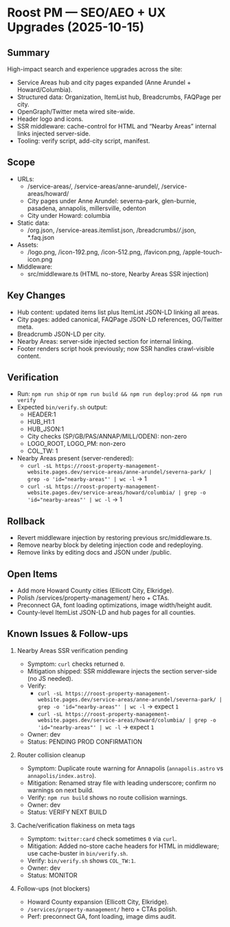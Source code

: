# Roost PM — SEO/AEO + UX Upgrades (2025-10-15)

## Summary
High-impact search and experience upgrades across the site:
- Service Areas hub and city pages expanded (Anne Arundel + Howard/Columbia).
- Structured data: Organization, ItemList hub, Breadcrumbs, FAQPage per city.
- OpenGraph/Twitter meta wired site-wide.
- Header logo and icons.
- SSR middleware: cache-control for HTML and “Nearby Areas” internal links injected server-side.
- Tooling: verify script, add-city script, manifest.

## Scope
- URLs:
  - /service-areas/, /service-areas/anne-arundel/, /service-areas/howard/
  - City pages under Anne Arundel: severna-park, glen-burnie, pasadena, annapolis, millersville, odenton
  - City under Howard: columbia
- Static data:
  - /org.json, /service-areas.itemlist.json, /breadcrumbs/*/*.json, *.faq.json
- Assets:
  - /logo.png, /icon-192.png, /icon-512.png, /favicon.png, /apple-touch-icon.png
- Middleware:
  - src/middleware.ts (HTML no-store, Nearby Areas SSR injection)

## Key Changes
- Hub content: updated items list plus ItemList JSON-LD linking all areas.
- City pages: added canonical, FAQPage JSON-LD references, OG/Twitter meta.
- Breadcrumb JSON-LD per city.
- Nearby Areas: server-side injected section for internal linking.
- Footer renders script hook previously; now SSR handles crawl-visible content.

## Verification
- Run: `npm run ship` or `npm run build && npm run deploy:prod && npm run verify`
- Expected `bin/verify.sh` output:
  - HEADER:1
  - HUB_H1:1
  - HUB_JSON:1
  - City checks (SP/GB/PAS/ANNAP/MILL/ODEN): non-zero
  - LOGO_ROOT, LOGO_PM: non-zero
  - COL_TW: 1
- Nearby Areas present (server-rendered):
  - `curl -sL https://roost-property-management-website.pages.dev/service-areas/anne-arundel/severna-park/ | grep -o 'id="nearby-areas"' | wc -l` → 1
  - `curl -sL https://roost-property-management-website.pages.dev/service-areas/howard/columbia/ | grep -o 'id="nearby-areas"' | wc -l` → 1

## Rollback
- Revert middleware injection by restoring previous src/middleware.ts.
- Remove nearby block by deleting injection code and redeploying.
- Remove links by editing docs and JSON under /public.

## Open Items
- Add more Howard County cities (Ellicott City, Elkridge).
- Polish /services/property-management/ hero + CTAs.
- Preconnect GA, font loading optimizations, image width/height audit.
- County-level ItemList JSON-LD and hub pages for all counties.

## Known Issues & Follow-ups
1) Nearby Areas SSR verification pending
   - Symptom: `curl` checks returned `0`.
   - Mitigation shipped: SSR middleware injects the section server-side (no JS needed).
   - Verify:
     - `curl -sL https://roost-property-management-website.pages.dev/service-areas/anne-arundel/severna-park/ | grep -o 'id="nearby-areas"' | wc -l` → expect `1`
     - `curl -sL https://roost-property-management-website.pages.dev/service-areas/howard/columbia/ | grep -o 'id="nearby-areas"' | wc -l` → expect `1`
   - Owner: dev
   - Status: PENDING PROD CONFIRMATION

2) Router collision cleanup
   - Symptom: Duplicate route warning for Annapolis (`annapolis.astro` vs `annapolis/index.astro`).
   - Mitigation: Renamed stray file with leading underscore; confirm no warnings on next build.
   - Verify: `npm run build` shows no route collision warnings.
   - Owner: dev
   - Status: VERIFY NEXT BUILD

3) Cache/verification flakiness on meta tags
   - Symptom: `twitter:card` check sometimes `0` via `curl`.
   - Mitigation: Added no-store cache headers for HTML in middleware; use cache-buster in `bin/verify.sh`.
   - Verify: `bin/verify.sh` shows `COL_TW:1`.
   - Owner: dev
   - Status: MONITOR

4) Follow-ups (not blockers)
   - Howard County expansion (Ellicott City, Elkridge).
   - `/services/property-management/` hero + CTAs polish.
   - Perf: preconnect GA, font loading, image dims audit.
